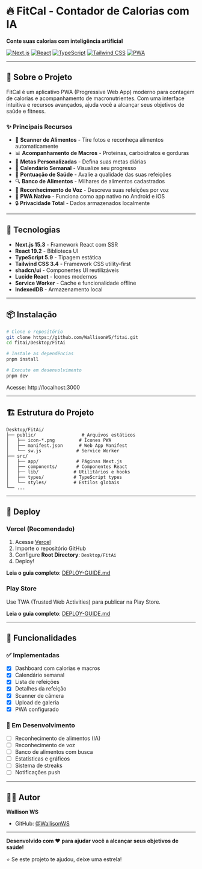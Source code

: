 # 🔥 FitCal - Contador de Calorias com IA

**Conte suas calorias com inteligência artificial**

[![Next.js](https://img.shields.io/badge/Next.js-15.3-black)](https://nextjs.org/)
[![React](https://img.shields.io/badge/React-19.2-blue)](https://reactjs.org/)
[![TypeScript](https://img.shields.io/badge/TypeScript-5.9-blue)](https://www.typescriptlang.org/)
[![Tailwind CSS](https://img.shields.io/badge/Tailwind-3.4-38bdf8)](https://tailwindcss.com/)
[![PWA](https://img.shields.io/badge/PWA-Enabled-5A0FC8)](https://web.dev/progressive-web-apps/)

---

## 📱 Sobre o Projeto

FitCal é um aplicativo PWA (Progressive Web App) moderno para contagem de calorias e acompanhamento de macronutrientes. Com uma interface intuitiva e recursos avançados, ajuda você a alcançar seus objetivos de saúde e fitness.

### ✨ Principais Recursos

- 📸 **Scanner de Alimentos** - Tire fotos e reconheça alimentos automaticamente
- 📊 **Acompanhamento de Macros** - Proteínas, carboidratos e gorduras
- 🎯 **Metas Personalizadas** - Defina suas metas diárias
- 📅 **Calendário Semanal** - Visualize seu progresso
- 💪 **Pontuação de Saúde** - Avalie a qualidade das suas refeições
- 🔍 **Banco de Alimentos** - Milhares de alimentos cadastrados
- 🎤 **Reconhecimento de Voz** - Descreva suas refeições por voz
- 📱 **PWA Nativo** - Funciona como app nativo no Android e iOS
- 🔒 **Privacidade Total** - Dados armazenados localmente

---

## 🚀 Tecnologias

- **Next.js 15.3** - Framework React com SSR
- **React 19.2** - Biblioteca UI
- **TypeScript 5.9** - Tipagem estática
- **Tailwind CSS 3.4** - Framework CSS utility-first
- **shadcn/ui** - Componentes UI reutilizáveis
- **Lucide React** - Ícones modernos
- **Service Worker** - Cache e funcionalidade offline
- **IndexedDB** - Armazenamento local

---

## 📦 Instalação

```bash
# Clone o repositório
git clone https://github.com/WallisonWS/fitai.git
cd fitai/Desktop/FitAi

# Instale as dependências
pnpm install

# Execute em desenvolvimento
pnpm dev
```

Acesse: http://localhost:3000

---

## 🏗️ Estrutura do Projeto

```
Desktop/FitAi/
├── public/                 # Arquivos estáticos
│   ├── icon-*.png         # Ícones PWA
│   ├── manifest.json      # Web App Manifest
│   └── sw.js             # Service Worker
├── src/
│   ├── app/              # Páginas Next.js
│   ├── components/       # Componentes React
│   ├── lib/             # Utilitários e hooks
│   ├── types/           # TypeScript types
│   └── styles/          # Estilos globais
└── ...
```

---

## 📱 Deploy

### Vercel (Recomendado)

1. Acesse [Vercel](https://vercel.com)
2. Importe o repositório GitHub
3. Configure **Root Directory**: `Desktop/FitAi`
4. Deploy!

**Leia o guia completo**: [DEPLOY-GUIDE.md](./DEPLOY-GUIDE.md)

### Play Store

Use TWA (Trusted Web Activities) para publicar na Play Store.

**Leia o guia completo**: [DEPLOY-GUIDE.md](./DEPLOY-GUIDE.md)

---

## 🎯 Funcionalidades

### ✅ Implementadas

- [x] Dashboard com calorias e macros
- [x] Calendário semanal
- [x] Lista de refeições
- [x] Detalhes da refeição
- [x] Scanner de câmera
- [x] Upload de galeria
- [x] PWA configurado

### 🚧 Em Desenvolvimento

- [ ] Reconhecimento de alimentos (IA)
- [ ] Reconhecimento de voz
- [ ] Banco de alimentos com busca
- [ ] Estatísticas e gráficos
- [ ] Sistema de streaks
- [ ] Notificações push

---

## 👨‍💻 Autor

**Wallison WS**
- GitHub: [@WallisonWS](https://github.com/WallisonWS)

---

**Desenvolvido com ❤️ para ajudar você a alcançar seus objetivos de saúde!**

⭐ Se este projeto te ajudou, deixe uma estrela!


